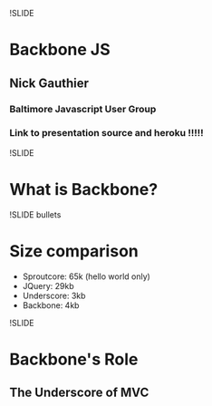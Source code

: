 !SLIDE 
# Backbone JS
## Nick Gauthier
### Baltimore Javascript User Group
### Link to presentation source and heroku !!!!!

!SLIDE
# What is Backbone?

!SLIDE bullets
# Size comparison
* Sproutcore: 65k (hello world only)
* JQuery: 29kb
* Underscore: 3kb
* Backbone: 4kb

!SLIDE
# Backbone's Role
## The Underscore of MVC

